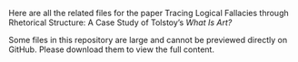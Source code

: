 Here are all the related files for the paper Tracing Logical Fallacies through Rhetorical Structure: A Case Study of Tolstoy’s *What Is Art?*

Some files in this repository are large and cannot be previewed directly on GitHub. Please download them to view the full content.
